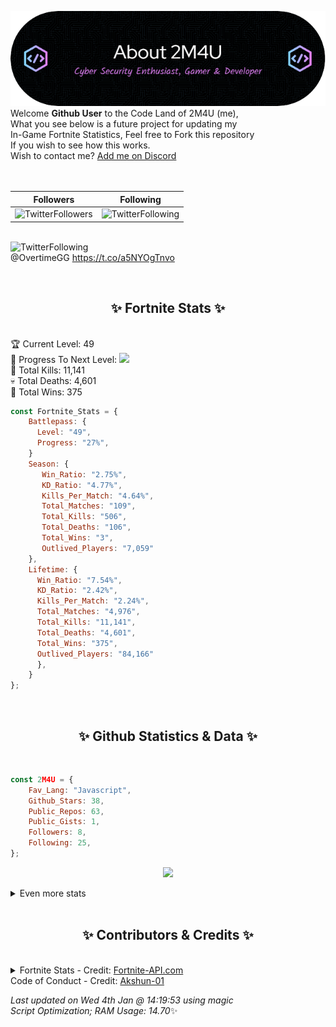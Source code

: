
  ![Header](./src/github-banner.png)
  <br>
  Welcome **Github User** to the Code Land of 2M4U (me),<br>
  What you see below is a future project for updating my<br>
  In-Game Fortnite Statistics, Feel free to Fork this repository<br>
  If you wish to see how this works.
  <br>
  Wish to contact me? [Add me on Discord](https://tinyurl.com/addmeondiscord)
  <br><br>
  <br>
  
  | Followers  | Following |
  | ---------- |:---------:|
  | ![TwitterFollowers](https://img.shields.io/badge/Twitter%20Followers-91-blue)  | ![TwitterFollowing](https://img.shields.io/badge/Twitter%20Following-294-blue)  |


  <br>![TwitterFollowing](https://img.shields.io/badge/Latest%20Tweet--blue)<br>
  @OvertimeGG https://t.co/a5NYOgTnvo
   
  <br><h2 align="center"> ✨ Fortnite Stats ✨</h2><br>
  🏆 Current Level: 49<br>
  🎉 Progress To Next Level: ![](https://geps.dev/progress/27)<br>
  🎯 Total Kills: 11,141<br>
  💀 Total Deaths: 4,601<br>
  👑 Total Wins: 375<br>

```js
const Fortnite_Stats = {
    Battlepass: {
      Level: "49",
      Progress: "27%",    
    }
    Season: { 
       Win_Ratio: "2.75%",
       KD_Ratio: "4.77%",
       Kills_Per_Match: "4.64%",
       Total_Matches: "109",
       Total_Kills: "506",
       Total_Deaths: "106",
       Total_Wins: "3",
       Outlived_Players: "7,059"
    },
    Lifetime: {
      Win_Ratio: "7.54%",
      KD_Ratio: "2.42%",
      Kills_Per_Match: "2.24%",
      Total_Matches: "4,976",
      Total_Kills: "11,141",
      Total_Deaths: "4,601",
      Total_Wins: "375",
      Outlived_Players: "84,166"
      },
    }
}; 
```


<br><h2 align="center"> ✨ Github Statistics & Data ✨</h2><br>

```js
const 2M4U = {
    Fav_Lang: "Javascript",
    Github_Stars: 38,
    Public_Repos: 63,
    Public_Gists: 1,
    Followers: 8,
    Following: 25,
}; 
```

<p align="center">
<img src="https://github-readme-streak-stats.herokuapp.com/?user=2M4U&theme=tokyonight">
</p>
<details>
  <summary>
      Even more stats
  </summary>
  <p align="center">
    <img src="https://github-profile-trophy.vercel.app/?username=2M4U&theme=dracula">
    <img src="https://github-readme-stats.vercel.app/api?username=2M4U&theme=tokyonight&count_private=true&show_icons=true&include_all_commits=true">
  </p>
</details>
<br><h2 align="center"> ✨ Contributors & Credits ✨</h2><br>
<details>
  <summary>
      Fortnite Stats - Credit: <a href="https://fortnite-api.com/?utm_source=github.com/2M4U/2M4U">Fortnite-API.com</a><br>
      Code of Conduct - Credit: <a href="https://github.com/Akshun-01">Akshun-01</a>
  </summary>
</details>

<!-- Last updated on Wed Jan 04 2023 14:19:53 GMT+0000 (Coordinated Universal Time) ;-;-->
<i>Last updated on  Wed 4th Jan @ 14:19:53 using magic<br>
Script Optimization; RAM Usage: 14.70</i>✨